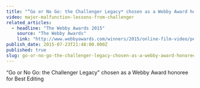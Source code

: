 ```yaml
---
title: "“Go or No Go: the Challenger Legacy* chosen as a Webby Award honoree for Best Editing"
video: major-malfunction-lessons-from-challenger
related_articles:
  - headline: "The Webby Awards 2015"
    source: "The Webby Awards"
    link: "http://www.webbyawards.com/winners/2015/online-film-video/performance-craft/best-editing/go-or-no-go-the-challenger-legacy/"
publish_date: 2015-07-23T21:48:00.000Z
published: true
slug: go-or-no-go-the-challenger-legacy-chosen-as-a-webby-award-honoree-for-best-editing
---
```

“Go or No Go: the Challenger Legacy" chosen as a Webby Award honoree for Best Editing

